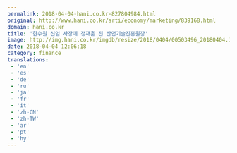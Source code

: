 ```yaml
---
permalink: 2018-04-04-hani.co.kr-827804984.html
original: http://www.hani.co.kr/arti/economy/marketing/839168.html
domain: hani.co.kr
title: '한수원 신임 사장에 정재훈 전 산업기술진흥원장'
image: http://img.hani.co.kr/imgdb/resize/2018/0404/00503496_20180404.JPG
date: 2018-04-04 12:06:18
category: finance
translations: 
 - 'en'
 - 'es'
 - 'de'
 - 'ru'
 - 'ja'
 - 'fr'
 - 'it'
 - 'zh-CN'
 - 'zh-TW'
 - 'ar'
 - 'pt'
 - 'hy'
---
```


